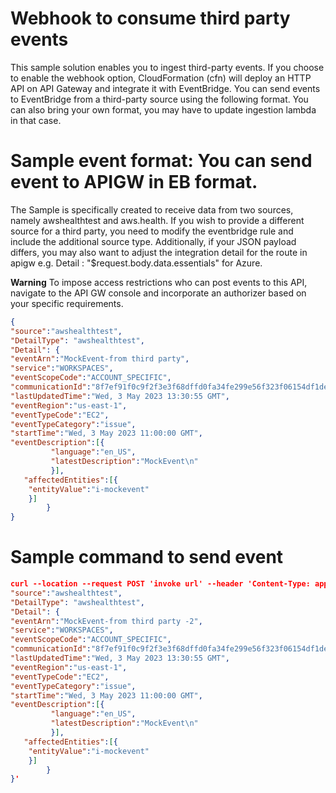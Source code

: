 # Webhook to consume third party events

This sample solution enables you to ingest third-party events. If you choose to enable the webhook option, CloudFormation (cfn) will deploy an HTTP API on API Gateway and integrate it with EventBridge. You can send events to EventBridge from a third-party source using the following format. You can also bring your own format, you may have to update ingestion lambda in that case.


# Sample event format: You can send event to APIGW in EB format.

The Sample is specifically created to receive data from two sources, namely awshealthtest and aws.health. If you wish to provide a different source for a third party, you need to modify the eventbridge rule and include the additional source type. Additionally, if your JSON payload differs, you may also want to adjust the integration detail for the route in apigw e.g. Detail : "$request.body.data.essentials" for Azure. 

**Warning** To impose access restrictions who can post events to this API, navigate to the API GW console and incorporate an authorizer based on your specific requirements.

```json
{
"source":"awshealthtest",
"DetailType": "awshealthtest", 
"Detail": {
"eventArn":"MockEvent-from third party",
"service":"WORKSPACES",
"eventScopeCode":"ACCOUNT_SPECIFIC",
"communicationId":"8f7ef91f0c9f2f3e3f68dffd0fa34fe299e56f323f06154df1de185d0e3f49bf",
"lastUpdatedTime":"Wed, 3 May 2023 13:30:55 GMT",
"eventRegion":"us-east-1",
"eventTypeCode":"EC2",
"eventTypeCategory":"issue",
"startTime":"Wed, 3 May 2023 11:00:00 GMT",
"eventDescription":[{
         "language":"en_US",
         "latestDescription":"MockEvent\n"
         }],
   "affectedEntities":[{
    "entityValue":"i-mockevent"
    }]
        }   
}
```

# Sample command to send event

```json
curl --location --request POST 'invoke url' --header 'Content-Type: application/json' --data-raw '{
"source":"awshealthtest",
"DetailType": "awshealthtest", 
"Detail": {
"eventArn":"MockEvent-from third party -2",
"service":"WORKSPACES",
"eventScopeCode":"ACCOUNT_SPECIFIC",
"communicationId":"8f7ef91f0c9f2f3e3f68dffd0fa34fe299e56f323f06154df1de185d0e3f49bf",
"lastUpdatedTime":"Wed, 3 May 2023 13:30:55 GMT",
"eventRegion":"us-east-1",
"eventTypeCode":"EC2",
"eventTypeCategory":"issue",
"startTime":"Wed, 3 May 2023 11:00:00 GMT",
"eventDescription":[{
         "language":"en_US",
         "latestDescription":"MockEvent\n"
         }],
   "affectedEntities":[{
    "entityValue":"i-mockevent"
    }]
        }   
}'


